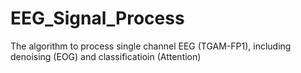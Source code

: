 # EEG_Signal_Process
The algorithm to process single channel EEG (TGAM-FP1), including denoising (EOG) and classificatioin (Attention)
